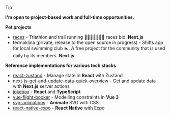 > [!TIP]
> **I'm open to project-based work and full-time opportunities.**
>


**Pet projects**

- [races](https://github.com/t-i-m-i/races) - Triathlon and trail running 🏊‍♂️🚴🏻‍♂️🏃‍♂️ races bio. **Next.js**
- termoklina (private, release to the open source in progress) - Shifts app for local swimming club 🏊. A free project for the community that is used daily by its members. **Next.js**

**Reference implementations for various tech stacks**
- [react-zustand](https://github.com/t-i-m-i/react-zustand) - Manage state in **React** with Zustand
- [next-js-get-and-update-data-quick-overview](https://github.com/t-i-m-i/next-js-get-and-update-data-quick-overview) - Get and update data with **Next.js** server actions
- [jokebox](https://github.com/t-i-m-i/jokebox) - **React** and **TypeScript**
- [vue-flight-booker](https://github.com/t-i-m-i/vue-flight-booker) - Modelling constraints in **Vue 3**
- [svg-animations](https://github.com/t-i-m-i/vue-flight-booker) - **Animate** SVG with CSS
- [react-native-expo](https://github.com/t-i-m-i/react-native-expo) - **React Native** with Expo



<!--
**t-i-m-i/t-i-m-i** is a ✨ _special_ ✨ repository because its `README.md` (this file) appears on your GitHub profile.

Here are some ideas to get you started:

- 🔭 I’m currently working on ...
- 🌱 I’m currently learning ...
- 👯 I’m looking to collaborate on ...
- 🤔 I’m looking for help with ...
- 💬 Ask me about ...
- 📫 How to reach me: ...
- 😄 Pronouns: ...
- ⚡ Fun fact: ...
-->
